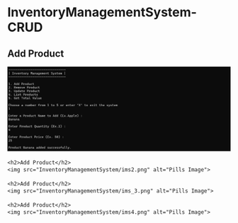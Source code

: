 # InventoryManagementSystem-CRUD

<html>
 <head>
 </head>
  <body>
    <h2>Add Product</h2>
    <img src="InventoryManagementSystem/ims.png" alt="Pills Image">
   
    <h2>Add Product</h2>
    <img src="InventoryManagementSystem/ims2.png" alt="Pills Image">
   
    <h2>Add Product</h2>
    <img src="InventoryManagementSystem/ims_3.png" alt="Pills Image">
   
    <h2>Add Product</h2>
    <img src="InventoryManagementSystem/ims4.png" alt="Pills Image">
  </body>
</html>
